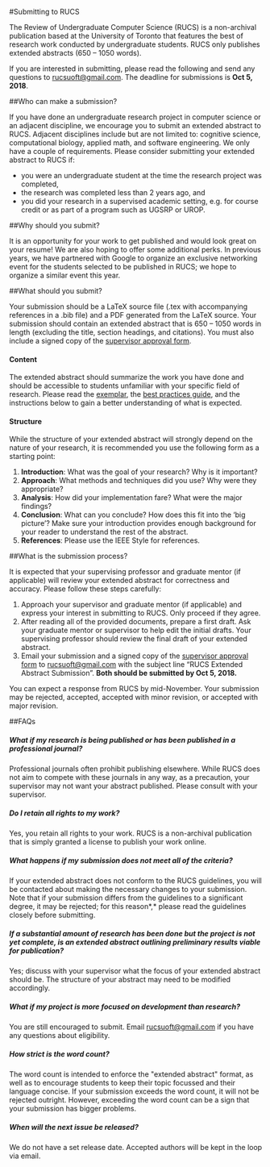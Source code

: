 #Submitting to RUCS 

The Review of Undergraduate Computer Science (RUCS) is a non-archival publication based at the University of Toronto that features the best of research work conducted by undergraduate students. RUCS only publishes extended abstracts (650 – 1050 words). 

If you are interested in submitting, please read the following and send any questions to [rucsuoft@gmail.com](mailto:rucsuoft@gmail.com). The deadline for submissions is **Oct 5, 2018**. 

##Who can make a submission? 

If you have done an undergraduate research project in computer science or an adjacent discipline, we encourage you to submit an extended abstract to RUCS. Adjacent disciplines include but are not limited to: cognitive science, computational biology, applied math, and software engineering. We only have a couple of requirements. Please consider submitting your extended abstract to RUCS if:

- you were an undergraduate student at the time the research project was completed,
- the research was completed less than 2 years ago, and 
 - you did your research in a supervised academic setting, e.g. for course credit or as part of a program such as UGSRP or UROP.

##Why should you submit? 

It is an opportunity for your work to get published and would look great on your resume! We are also hoping to offer some additional perks. In previous years, we have partnered with Google to organize an exclusive networking event for the students selected to be published in RUCS; we hope to organize a similar event this year. 

##What should you submit? 

Your submission should be a LaTeX source file (.tex with accompanying references in a .bib file) and a PDF generated from the LaTeX source. Your submission should contain an extended abstract that is 650 – 1050 words in length (excluding the title, section headings, and citations). You must also include a signed copy of the [supervisor approval form](http://rucs.ca/assets/info/Supervisor-Approval.pdf). 

#### Content 

The extended abstract should summarize the work you have done and should be accessible to students unfamiliar with your specific field of research. Please read the [exemplar](http://rucs.ca/assets/info/Extended-Abstract-Exemplar.pdf), the [best practices guide](http://rucs.ca/assets/info/RUCS-Best-Practices-Guide.pdf), and the instructions below to gain a better understanding of what is expected. 

#### Structure

While the structure of your extended abstract will strongly depend on the nature of your research, it is recommended you use the following form as a starting point: 

1. **Introduction**: What was the goal of your research? Why is it important? 
2. **Approach**: What methods and techniques did you use? Why were they appropriate? 
3. **Analysis**: How did your implementation fare? What were the major findings? 
4. **Conclusion**: What can you conclude? How does this fit into the ‘big picture’? Make sure your introduction provides enough background for your reader to understand the rest of the abstract.
5. **References**: Please use the IEEE Style for references. 

##What is the submission process? 

It is expected that your supervising professor and graduate mentor (if applicable) will review your extended abstract for correctness and accuracy.  Please follow these steps carefully:

1. Approach your supervisor and graduate mentor (if applicable) and express your interest in submitting to RUCS.  Only proceed if they agree.
2. After reading all of the provided documents, prepare a first draft.  Ask your graduate mentor or supervisor to help edit the initial drafts. Your supervising professor should review the final draft of your extended abstract.  
3. Email your submission and a signed copy of the [supervisor approval form](http://rucs.ca/assets/info/Supervisor-Approval.pdf) to  [rucsuoft@gmail.com](mailto:rucsuoft@gmail.com) with the subject line “RUCS Extended Abstract Submission”.  **Both should be submitted by Oct 5, 2018.**

You can expect a response from RUCS by mid-November. Your submission may be rejected, accepted, accepted with minor revision, or accepted with major revision.

##FAQs 

##### What if my research is being published or has been published in a professional journal?

Professional journals often prohibit publishing elsewhere.  While RUCS does not aim to compete with these journals in any way, as a precaution, your supervisor may not want your abstract published. Please consult with your supervisor. 

##### Do I retain all rights to my work?

Yes, you retain all rights to your work.  RUCS is a non-archival publication that is simply granted a license to publish your work online.

##### What happens if my submission does not meet all of the criteria?

If your extended abstract does not conform to the RUCS guidelines, you will be contacted about making the necessary changes to your submission.  Note that if your submission differs from the guidelines to a significant degree, it may be rejected; for this reason*,* please read the guidelines closely before submitting.

##### If a substantial amount of research has been done but the project is not yet complete, is an extended abstract outlining preliminary results viable for publication?

Yes; discuss with your supervisor what the focus of your extended abstract should be.  The structure of your abstract may need to be modified accordingly. 

##### What if my project is more focused on development than research? 

You are still encouraged to submit. Email [rucsuoft@gmail.com](mailto:rucsuoft@gmail.com) if you have any questions about eligibility. 

##### How strict is the word count? 

The word count is intended to enforce the "extended abstract" format, as well as to encourage students to keep their topic focussed and their language concise. If your submission exceeds the word count, it will not be rejected outright. However, exceeding the word count can be a sign that your submission has bigger problems. 

##### When will the next issue be released? 

We do not have a set release date. Accepted authors will be kept in the loop via email. 